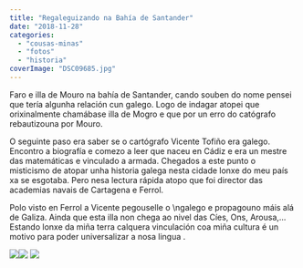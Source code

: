 ```yaml
---
title: "Regaleguizando na Bahía de Santander"
date: "2018-11-28"
categories: 
  - "cousas-minas"
  - "fotos"
  - "historia"
coverImage: "DSC09685.jpg"
---
```


Faro e illa de Mouro na bahía de Santander, cando souben do nome pensei que tería algunha relación cun galego. Logo de indagar atopei que orixinalmente chamábase illa de Mogro e que por un erro do catógrafo rebautizouna por Mouro.

O seguinte paso era saber se o cartógrafo Vicente Tofiño era galego. Encontro a biografía e comezo a leer que naceu en Cádiz e era un mestre das matemáticas e vinculado a armada. Chegados a este punto o misticismo de atopar unha historia galega nesta cidade lonxe do meu país xa se esgotaba. Pero nesa lectura rápida atopo que foi director das academias navais de Cartagena e Ferrol.

Polo visto en Ferrol a Vicente pegouselle o \\ngalego e propagouno máis alá de Galiza. Ainda que esta illa non chega ao nivel das Cíes, Ons, Arousa,... Estando lonxe da miña terra calquera vinculación coa miña cultura é un motivo para poder universalizar a nosa lingua .

![](images/dsc09829939850310.jpg)![](images/dsc09685366959757.jpg) ![](images/dsc00133869917984.jpg)
